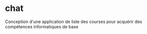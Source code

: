 # chat
Conception d'une application de liste des courses pour acquérir des compétences informatiques de base
